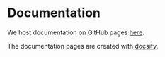 # __Documentation__

We host documentation on GitHub pages [here](http://hewlettpackard.github.io/dlcookbook-dlbs).

The documentation pages are created with [docsify](https://github.com/QingWei-Li/docsify/).
